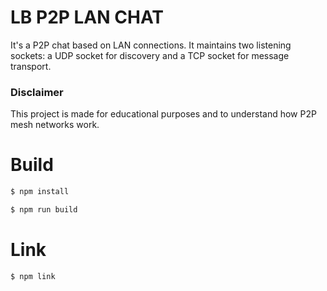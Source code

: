 # LB P2P LAN CHAT

It's a P2P chat based on LAN connections. It maintains two listening sockets: a UDP socket for discovery and a TCP socket for message transport.

### Disclaimer

This project is made for educational purposes and to understand how P2P mesh networks work.

# Build

```bash
$ npm install
```

```bash
$ npm run build
```

# Link

```bash
$ npm link
```
